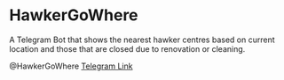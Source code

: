 # HawkerGoWhere

A Telegram Bot that shows the nearest hawker centres based on current location and those that are closed due to renovation or cleaning.

@HawkerGoWhere
[Telegram Link](https://t.me/HawkerGoWhereBot)